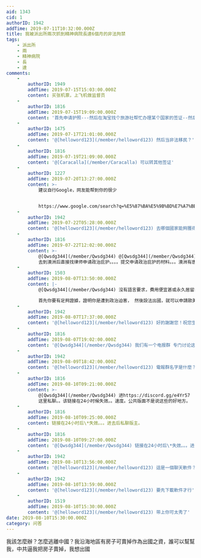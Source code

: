 ```yaml
---
aid: 1343
cid: 1
authorID: 1942
addTime: 2019-07-11T10:32:00.000Z
title: 我被派出所兩次抓到精神病院長達6個月的非法拘禁
tags:
    - 派出所
    - 兩
    - 精神病院
    - 長
    - 達
comments:
    -
        authorID: 1949
        addTime: 2019-07-15T15:03:00.000Z
        content: 买张机票，上飞机做监督员
    -
        authorID: 1816
        addTime: 2019-07-15T19:09:00.000Z
        content: '首先申请护照---然后在淘宝找个旅游社帮忙办理某个国家的签证--然后买飞机票 PS:如果可以，请带上我。我对这些很熟。。。但是我没钱。'
    -
        authorID: 1475
        addTime: 2019-07-17T21:01:00.000Z
        content: '@[helloword123](/member/helloword123) 然后当非法移民？'
    -
        authorID: 1816
        addTime: 2019-07-19T21:09:00.000Z
        content: '@[Caracalla](/member/Caracalla) 可以转其他签证'
    -
        authorID: 1227
        addTime: 2019-07-20T13:27:00.000Z
        content: >-
            建议自行Google，网友能帮到你的很少


            https://www.google.com/search?q=%E5%87%BA%E5%9B%BD%E7%A7%BB%E6%B0%91+%E6%8C%87%E5%8D%97&oq=%E5%87%BA%E5%9B%BD%E7%A7%BB%E6%B0%91+%E6%8C%87%E5%8D%97&aqs=chrome..69i57.6690j0j7&client=ms-android-xiaomi&sourceid=chrome-mobile&ie=UTF-8
    -
        authorID: 1942
        addTime: 2019-07-22T05:28:00.000Z
        content: '@[helloword123](/member/helloword123) 去哪個國家能夠獲得長期簽證！又沒有語言要求，費用便宜的'
    -
        authorID: 1816
        addTime: 2019-07-22T12:02:00.000Z
        content: >-
            @[Qwsdg344](/member/Qwsdg344) @[Qwsdg344](/member/Qwsdg344)
            去到澳洲后直接找律师申请政治庇护。。。。提交申请政治庇护的材料。。。澳洲有唐人街的地方，华人很多，没语言要求。。。美国也行。。。去美国纽约法拉盛，那里都是华人区。其他不建议去了。不安全。
    -
        authorID: 1503
        addTime: 2019-08-07T13:50:00.000Z
        content: |-
            @[Qwsdg344](/member/Qwsdg344) 沒有語言要求，費用便宜甚或永久居留的，當然有。

            首先你要有足夠證據，證明你是遭到政治迫害， 然後設法出國，就可以申請歐美各國的難民。
    -
        authorID: 1942
        addTime: 2019-08-07T17:37:00.000Z
        content: '@[helloword123](/member/helloword123) 好的謝謝您！祝您生活愉快！'
    -
        authorID: 1816
        addTime: 2019-08-07T19:02:00.000Z
        content: '@[Qwsdg344](/member/Qwsdg344) 我们有一个电报群 专门讨论这些的。。。。我熟悉了蛮多的。'
    -
        authorID: 1942
        addTime: 2019-08-09T18:42:00.000Z
        content: '@[helloword123](/member/helloword123) 電報群名字是什麼？'
    -
        authorID: 1816
        addTime: 2019-08-10T09:21:00.000Z
        content: >-
            @[Qwsdg344](/member/Qwsdg344) 进https://discord.gg/e4Yr57
            这里私聊。。该链接在24小时候失效。。速度。公共版面不是说这些的好地方。
    -
        authorID: 1816
        addTime: 2019-08-10T09:25:00.000Z
        content: 链接在24小时后\*失效。。。进去后私聊版主。
    -
        authorID: 1816
        addTime: 2019-08-10T09:27:00.000Z
        content: '@[Qwsdg344](/member/Qwsdg344) 链接在24小时后\*失效。。。进去后私聊版主。留言也行。。在这里真不好联系。'
    -
        authorID: 1942
        addTime: 2019-08-10T13:56:00.000Z
        content: '@[helloword123](/member/helloword123) 這是一個聊天軟件？'
    -
        authorID: 1942
        addTime: 2019-08-10T13:59:00.000Z
        content: '@[helloword123](/member/helloword123) 要先下載軟件才行'
    -
        authorID: 1519
        addTime: 2019-08-10T15:30:00.000Z
        content: '@[helloword123](/member/helloword123) 带上你可太秀了'
date: 2019-08-10T15:30:00.000Z
category: 问答
---
```


我該怎麼辦？怎麼逃離中國？我沿海地區有房子可賣掉作為出國之資，誰可以幫幫我，中共逼我把房子賣掉，我想出國
